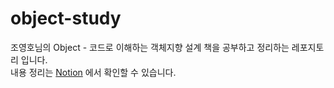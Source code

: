 # object-study
조영호님의 Object - 코드로 이해하는 객체지향 설계 책을 공부하고 정리하는 레포지토리 입니다.  
내용 정리는 [Notion](https://soapy-trout-320.notion.site/Object-b7396ea63a9b417290fabf983fd9871a)
에서 확인할 수 있습니다.
